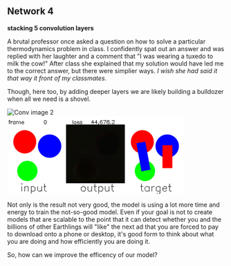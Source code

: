 
## Network 4
**stacking 5 convolution layers**

A brutal professor once asked a question on how to solve a particular thermodynamics problem in class. I confidently spat out an answer and was replied with her laughter and a comment that "I was wearing a tuxedo to milk the cow!" After class she explained that my solution would have led me to the correct answer, but there were simplier ways. _I wish she had said it that way it front of my classmates._

Though, here too, by adding deeper layers we are likely building a bulldozer when all we need is a shovel. 


![Conv image 2](/Network_04/conv4d_01.gif "convolution layer mural evolution with bias and activation")
![Output image 2](/Network_04/output4d.gif "output image with bias and activation")

Not only is the result not very good, the model is using a lot more time and energy to train the not-so-good model. Even if your goal is not to create models that are scalable to the point that it can detect whether you and the billions of other Earthlings will "like" the next ad that you are forced to pay to download onto a phone or desktop, it's good form to think about what you are doing and how efficiently you are doing it. 

So, how can we improve the efficency of our model?




